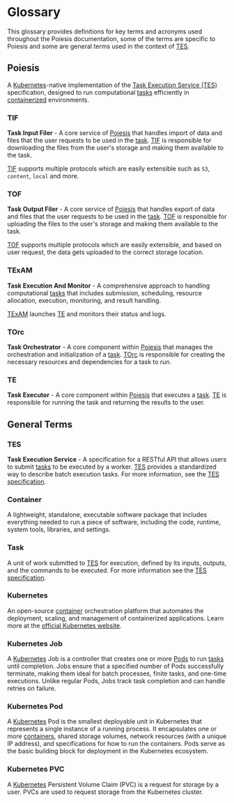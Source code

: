 # Glossary

This glossary provides definitions for key terms and acronyms used throughout
the Poiesis documentation, some of the terms are specific to Poiesis and some
are general terms used in the context of [TES](#tes).

## Poiesis

A [Kubernetes](#kubernetes)-native implementation of the
[Task Execution Service (TES)](#tes) specification, designed to run
computational [tasks](#task) efficiently in [containerized](#container)
environments.

### TIF

**Task Input Filer** - A core service of [Poiesis](/docs/intro/poiesis) that
handles import of data and files that the user requests to be used in the
[task](#task). [TIF](#tif) is responsible for downloading the files from the
user's storage and making them available to the task.

[TIF](#tif) supports multiple protocols which are easily extensible such as `S3`,
`content`, `local` and more.

### TOF

**Task Output Filer** - A core service of [Poiesis](/docs/intro/poiesis) that
handles export of data and files that the user requests to be used in the
[task](#task). [TOF](#tof) is responsible for uploading the files to the user's
storage and making them available to the task.

[TOF](#tof) supports multiple protocols which are easily extensible, and based
on user request, the data gets uploaded to the correct storage location.

### TExAM

**Task Execution And Monitor** - A comprehensive approach to handling
computational [tasks](#task) that includes submission, scheduling, resource allocation,
execution, monitoring, and result handling.

[TExAM](#texam) launches [TE](#te) and monitors their status and logs.

### TOrc

**Task Orchestrator** - A core component within [Poiesis](/docs/intro/poiesis)
that manages the orchestration and initialization of a [task](#task).
[TOrc](#torc) is responsible for creating the necessary resources and
dependencies for a task to run.

### TE

**Task Executor** - A core component within [Poiesis](/docs/intro/poiesis) that
executes a [task](#task). [TE](#te) is responsible for running the task and
returning the results to the user.

## General Terms

### TES

**Task Execution Service** - A specification for a RESTful API that allows users
to submit [tasks](#task) to be executed by a worker. [TES](#tes) provides a
standardized way to describe batch execution tasks. For more information, see
the [TES specification](https://github.com/ga4gh/task-execution-schemas).

### Container

A lightweight, standalone, executable software package that includes everything
needed to run a piece of software, including the code, runtime, system tools,
libraries, and settings.

### Task

A unit of work submitted to [TES](#tes) for execution, defined by its inputs,
outputs, and the commands to be executed. For more information see the
[TES specification](https://github.com/ga4gh/task-execution-schemas).

### Kubernetes

An open-source [container](#container) orchestration platform that automates the
deployment, scaling, and management of containerized applications. Learn more at
the [official Kubernetes website](https://kubernetes.io/).

### Kubernetes Job

A [Kubernetes](#kubernetes) Job is a controller that creates one or more
[Pods](#kubernetes-pod) to run [tasks](#task) until completion. Jobs ensure that
a specified number of Pods successfully terminate, making them ideal for batch
processes, finite tasks, and one-time executions. Unlike regular Pods, Jobs
track task completion and can handle retries on failure.

### Kubernetes Pod

A [Kubernetes](#kubernetes) Pod is the smallest deployable unit in Kubernetes
that represents a single instance of a running process. It encapsulates one or
more [containers](#container), shared storage volumes, network resources
(with a unique IP address), and specifications for how to run the containers.
Pods serve as the basic building block for deployment in the Kubernetes ecosystem.

### Kubernetes PVC

A [Kubernetes](#kubernetes) Persistent Volume Claim (PVC) is a request for storage
by a user. PVCs are used to request storage from the Kubernetes cluster.

